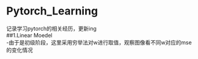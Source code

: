 # Pytorch_Learning
  记录学习pytorch的相关经历，更新ing  
##1.Linear Moedel  
  -由于是初级阶段，这里采用穷举法对w进行取值，观察图像看不同w对应的mse的变化情况  
